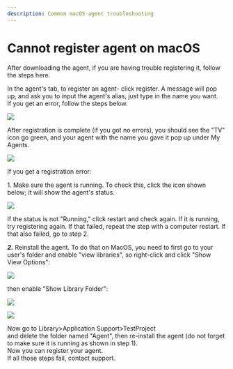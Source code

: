 ```yaml
---
description: Common macOS agent troubleshooting
---
```


# Cannot register agent on macOS

After downloading the agent, if you are having trouble registering it, follow the steps here.

In the agent's tab, to register an agent- click register. A message will pop up, and ask you to input the agent's alias, just type in the name you want.\
If you get an error, follow the steps below.

![](https://downloads.intercomcdn.com/i/o/200713982/17e80e27ba6641633ca13f2e/image.png)

After registration is complete (if you got no errors), you should see the "TV" icon go green, and your agent with the name you gave it pop up under My Agents.

![](https://downloads.intercomcdn.com/i/o/200713248/2812dd6b9f86d6bfca1b5048/image.png)

If you get a registration error:

1\. Make sure the agent is running. To check this, click the icon shown below; it will show the agent's status.

![](https://downloads.intercomcdn.com/i/o/200721198/62c921b1dcb902c991e5a6ee/Screen+Shot+2020-04-15+at+10.44.46+AM111.png)

If the status is not "Running," click restart and check again. If it is running, try registering again. If that failed, repeat the step with a computer restart. If that also failed, go to step 2.

_**2.**_ Reinstall the agent. To do that on MacOS, you need to first go to your user's folder and enable "view libraries", so right-click and click "Show View Options":

![](https://downloads.intercomcdn.com/i/o/200728709/946219db9dfcac5799d03f82/Screen+Shot+2020-04-15+at+10.44.46+AM.png)

then enable "Show Library Folder":

![](https://downloads.intercomcdn.com/i/o/200729223/5f9e4fbb64cc29d981847c81/Screen+Shot+2020-04-15+at+10.44.55+AM.png)

![](https://downloads.intercomcdn.com/i/o/200729505/c0a4291399ab6e415a98630a/Screen+Shot+2020-04-15+at+10.45.05+AM.png)

Now go to Library>Application Support>TestProject\
and delete the folder named "Agent", then re-install the agent (do not forget to make sure it is running as shown in step 1).\
Now you can register your agent.\
If all those steps fail, contact support.
